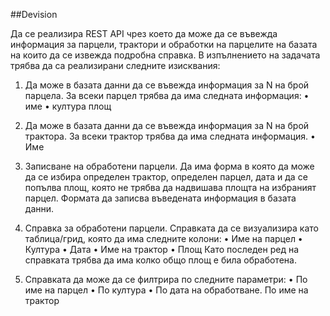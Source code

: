 ##Devision

Да се реализира REST API чрез което да може да се въвежда информация за
парцели, трактори и обработки на парцелите на базата на които да се
извежда подробна справка.
В изпълнението на задачата трябва да са реализирани следните изисквания:
1. Да може в базата данни да се въвежда информация за N на брой
парцела.
За всеки парцел трябва да има следната информация:
• име
• култура площ
2. Да може в базата данни да се въвежда информация за N на брой
трактора.
За всеки трактор трябва да има следната информация.
• Име
3. Записване на обработени парцели.
Да има форма в която да може да се избира определен трактор,
определен парцел, дата и да се попълва площ, която не трябва да
надвишава площта на избраният парцел.
Формата да записва въведената информация в базата данни.

4. Справка за обработени парцели.
Справката да се визуализира като таблица/грид, която да има следните
колони:
• Име на парцел
• Култура
• Дата
• Име на трактор
• Площ
Като последен ред на справката трябва да има колко общо площ е била
обработена.
5. Справката да може да се филтрира по следните параметри:
• По име на парцел
• По култура
• По дата на обработване. По име на трактор